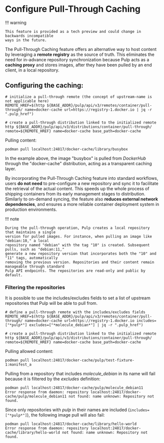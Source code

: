 # Configure Pull-Through Caching

!!! warning

    This feature is provided as a tech preview and could change in backwards incompatible
    ways in the future.

The Pull-Through Caching feature offers an alternative way to host content by leveraging a **remote
registry** as the source of truth. This eliminates the need for in-advance repository
synchronization because Pulp acts as a **caching proxy** and stores images, after they have been
pulled by an end client, in a local repository.

## Configuring the caching:

```
# initialize a pull-through remote (the concept of upstream-name is not applicable here)
REMOTE_HREF=$(http ${BASE_ADDR}/pulp/api/v3/remotes/container/pull-through/ name=docker-cache url=https://registry-1.docker.io | jq -r ".pulp_href")

# create a pull-through distribution linked to the initialized remote
http ${BASE_ADDR}/pulp/api/v3/distributions/container/pull-through/ remote=${REMOTE_HREF} name=docker-cache base_path=docker-cache
```

Pulling content:

```
podman pull localhost:24817/docker-cache/library/busybox
```

In the example above, the image "busybox" is pulled from *DockerHub* through the "docker-cache"
distribution, acting as a transparent caching layer.

By incorporating the Pull-Through Caching feature into standard workflows, users **do not need** to
pre-configure a new repository and sync it to facilitate the retrieval of the actual content. This
speeds up the whole process of shipping containers from its early management stages to distribution.
Similarly to on-demand syncing, the feature also **reduces external network dependencies**, and
ensures a more reliable container deployment system in production environments.

!!! note

    During the pull-through operation, Pulp creates a local repository that maintains a single
    version for pulled images. For instance, when pulling an image like "debian:10," a local
    repository named "debian" with the tag "10" is created. Subsequent pulls, such as "debian:11,"
    generate a new repository version that incorporates both the "10" and "11" tags, automatically
    removing the previous version. Repositories and their content remain manageable through standard
    Pulp API endpoints. The repositories are read-only and public by default.


### Filtering the repositories

It is possible to use the includes/excludes fields to set a list of upstream repositories that Pulp
will be able to pull from.

```
# define a pull-through remote with the includes/excludes fields
REMOTE_HREF=$(http ${BASE_ADDR}/pulp/api/v3/remotes/container/pull-through/ name=docker-cache url=https://registry-1.docker.io includes=["*pulp*"] excludes=["*molecule_debian*"] | jq -r ".pulp_href")

# create a pull-through distribution linked to the initialized remote
http ${BASE_ADDR}/pulp/api/v3/distributions/container/pull-through/ remote=${REMOTE_HREF} name=docker-cache base_path=docker-cache
```

Pulling allowed content:

```
podman pull localhost:24817/docker-cache/pulp/test-fixture-1:manifest_a
```

Pulling from a repository that includes *molecule_debian* in its name will fail because it is filtered by the *excludes* definition:
```
podman pull localhost:24817/docker-cache/pulp/molecule_debian11
Error response from daemon: repository localhost:24817/docker-cache/pulp/molecule_debian11 not found: name unknown: Repository not found.
```

Since only repositories with *pulp* in their names are included (`includes=["*pulp*"]`), the following image pull will also fail:

```
podman pull localhost:24817/docker-cache/library/hello-world
Error response from daemon: repository localhost:24817/docker-cache/library/hello-world not found: name unknown: Repository not found.
```
